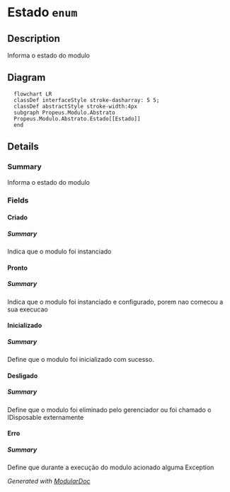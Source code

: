 # Estado `enum`

## Description
Informa o estado do modulo

## Diagram
```mermaid
  flowchart LR
  classDef interfaceStyle stroke-dasharray: 5 5;
  classDef abstractStyle stroke-width:4px
  subgraph Propeus.Modulo.Abstrato
  Propeus.Modulo.Abstrato.Estado[[Estado]]
  end
```

## Details
### Summary
Informa o estado do modulo

### Fields
#### Criado
##### Summary
Indica que o modulo foi instanciado

#### Pronto
##### Summary
Indica que o modulo foi instanciado e configurado, porem nao comecou a sua execucao

#### Inicializado
##### Summary
Define que o modulo foi inicializado com sucesso.

#### Desligado
##### Summary
Define que o modulo foi eliminado pelo gerenciador ou foi chamado o IDisposable externamente

#### Erro
##### Summary
Define que durante a execução do modulo acionado alguma Exception

*Generated with* [*ModularDoc*](https://github.com/hailstorm75/ModularDoc)
